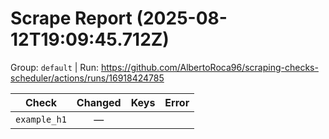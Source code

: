 # Scrape Report (2025-08-12T19:09:45.712Z)

Group: `default`  |  Run: https://github.com/AlbertoRoca96/scraping-checks-scheduler/actions/runs/16918424785

| Check | Changed | Keys | Error |
|---|:---:|:--|:--|
| `example_h1` | — |  |  |
